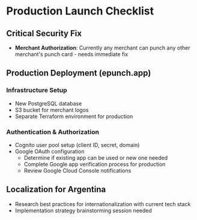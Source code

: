 # Production Launch Checklist

## Critical Security Fix
- **Merchant Authorization**: Currently any merchant can punch any other merchant's punch card - needs immediate fix

## Production Deployment (epunch.app)

### Infrastructure Setup
- New PostgreSQL database
- S3 bucket for merchant logos
- Separate Terraform environment for production

### Authentication & Authorization
- Cognito user pool setup (client ID, secret, domain)
- Google OAuth configuration
  - Determine if existing app can be used or new one needed
  - Complete Google app verification process for production
  - Review Google Cloud Console notifications

## Localization for Argentina
- Research best practices for internationalization with current tech stack
- Implementation strategy brainstorming session needed